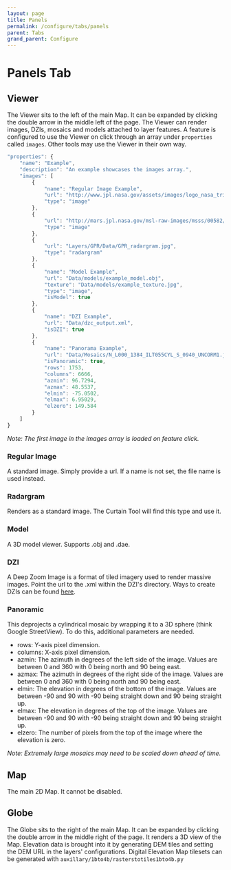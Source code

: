```yaml
---
layout: page
title: Panels
permalink: /configure/tabs/panels
parent: Tabs
grand_parent: Configure
---
```


# Panels Tab

## Viewer

The Viewer sits to the left of the main Map. It can be expanded by clicking the double arrow in the middle left of the page. The Viewer can render images, DZIs, mosaics and models attached to layer features. A feature is configured to use the Viewer on click through an array under `properties` called `images`. Other tools may use the Viewer in their own way.

```javascript
"properties": {
    "name": "Example",
    "description": "An example showcases the images array.",
    "images": [
        {
            "name": "Regular Image Example",
            "url": "http://www.jpl.nasa.gov/assets/images/logo_nasa_trio_black@2x.png",
            "type": "image"
        },
        {
            "url": "http://mars.jpl.nasa.gov/msl-raw-images/msss/00582/mrdi/0582MD0002120000101703E01_DXXX.jpg",
            "type": "image"
        },
        {
            "url": "Layers/GPR/Data/GPR_radargram.jpg",
            "type": "radargram"
        },
        {
            "name": "Model Example",
            "url": "Data/models/example_model.obj",
            "texture": "Data/models/example_texture.jpg",
            "type": "image",
            "isModel": true
        },
        {
            "name": "DZI Example",
            "url": "Data/dzc_output.xml",
            "isDZI": true
        },
        {
            "name": "Panorama Example",
            "url": "Data/Mosaics/N_L000_1384_ILT055CYL_S_0940_UNCORM1.jpg",
            "isPanoramic": true,
            "rows": 1753,
            "columns": 6666,
            "azmin": 96.7294,
            "azmax": 48.5537,
            "elmin": -75.0502,
            "elmax": 6.95029,
            "elzero": 149.584
        }
    ]
}
```

_Note: The first image in the images array is loaded on feature click._

### Regular Image

A standard image. Simply provide a url. If a name is not set, the file name is used instead.

### Radargram

Renders as a standard image. The Curtain Tool will find this type and use it.

### Model

A 3D model viewer. Supports .obj and .dae.

### DZI

A Deep Zoom Image is a format of tiled imagery used to render massive images. Point the url to the .xml within the DZI's directory. Ways to create DZIs can be found [here](https://openseadragon.github.io/examples/creating-zooming-images/).

### Panoramic

This deprojects a cylindrical mosaic by wrapping it to a 3D sphere (think Google StreetView). To do this, additional parameters are needed.

- rows: Y-axis pixel dimension.
- columns: X-axis pixel dimension.
- azmin: The azimuth in degrees of the left side of the image. Values are between 0 and 360 with 0 being north and 90 being east.
- azmax: The azimuth in degrees of the right side of the image. Values are between 0 and 360 with 0 being north and 90 being east.
- elmin: The elevation in degrees of the bottom of the image. Values are between -90 and 90 with -90 being straight down and 90 being straight up.
- elmax: The elevation in degrees of the top of the image. Values are between -90 and 90 with -90 being straight down and 90 being straight up.
- elzero: The number of pixels from the top of the image where the elevation is zero.

_Note: Extremely large mosaics may need to be scaled down ahead of time._

## Map

The main 2D Map. It cannot be disabled.

## Globe

The Globe sits to the right of the main Map. It can be expanded by clicking the double arrow in the middle right of the page. It renders a 3D view of the Map. Elevation data is brought into it by generating DEM tiles and setting the DEM URL in the layers' configurations. Digital Elevation Map tilesets can be generated with `auxillary/1bto4b/rasterstotiles1bto4b.py`
